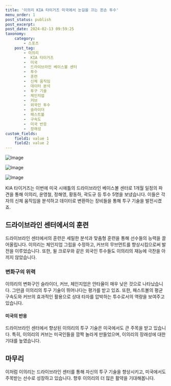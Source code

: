 ```yaml
---
title: '이의리 KIA 타이거즈 미국에서 눈길을 끄는 왼손 투수'
menu_order: 1
post_status: publish
post_excerpt: 
post_date: 2024-02-13 09:59:25
taxonomy:
    category:
        - 스포츠
    post_tag:
        - 이의리
        -  KIA 타이거즈
        -  미국
        -  드라이브라인 베이스볼 센터
        -  투수
        -  훈련
        -  신체 움직임
        -  데이터 분석
        -  투구 기술
        -  체인지업
        -  커브
        -  외국인 투수
        -  슬라이더
        -  패스트볼
        -  구속도
        -  미국 반응
        -  장래성
custom_fields:
    field1: value 1
    field2: value 2
---
```


![Image](https://imgnews.pstatic.net/image/117/2024/02/13/0003806063_001_20240213060001273.jpg?type=w647)

![Image](https://imgnews.pstatic.net/image/117/2024/02/13/0003806063_002_20240213060001312.jpg?type=w647)

![Image](https://imgnews.pstatic.net/image/117/2024/02/13/0003806063_003_20240213060001359.jpg?type=w647)

KIA 타이거즈는 이번에 미국 시애틀의 드라이브라인 베이스볼 센터로 1개월 일정의 파견을 통해 이의리, 윤영철, 정해영, 황동하, 곽도규 등 투수 5명을 보냈습니다. 이들은 각자의 신체 움직임을 분석하고 데이터로 변환하는 장비들을 통해 투구 기술을 발전시켰죠.
## 드라이브라인 센터에서의 훈련
드라이브라인 센터에서의 훈련은 세밀한 분석과 맞춤형 훈련을 통해 선수들의 능력을 끌어올립니다. 이의리는 체인지업 그립을 수정하고, 커브의 무브먼트를 향상시킴으로써 발전을 이루었습니다. 또한, 윌 크로우와 같은 외국인 투수들도 이의리의 재능에 극찬을 아끼지 않았습니다.
### 변화구의 위력
이의리의 변화구인 슬라이더, 커브, 체인지업은 안타율이 매우 낮은 것으로 나타났습니다. 그만큼 이의리의 투구 기술이 뛰어나다는 평가를 받고 있죠. 또한, 패스트볼의 평균 구속도와 커브의 효과적인 활용으로 상대 타자를 압박하는 투수로서의 역량을 보여주고 있습니다.
#### 미국의 반응
드라이브라인 센터에서 향상된 이의리의 투구 기술은 미국에서도 큰 주목을 받고 있습니다. 특히, 이의리의 커브는 미국인들을 깜짝 놀라게 만들었으며, 이의리의 장래성에 대한 기대를 높였습니다.
## 마무리
이처럼 이의리는 드라이브라인 센터를 통해 자신의 투구 기술을 향상시키고, 미국에서도 주목받는 선수로 성장하고 있습니다. 향후 이의리의 더 많은 활약을 기대해봅니다.
